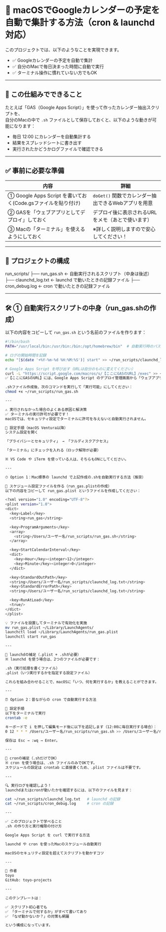# 📅 macOSでGoogleカレンダーの予定を自動で集計する方法（cron & launchd 対応）

このプロジェクトでは、以下のようなことを実現できます。

- ✅ Googleカレンダーの予定を自動で集計
- ✅ 自分のMacで毎日決まった時間に自動で実行
- ✅ ターミナル操作に慣れていない方でもOK

---

## 🔰 この仕組みでできること

たとえば「GAS（Google Apps Script）」を使って作ったカレンダー抽出スクリプトを、  
自分のMacの中で `.sh` ファイルとして保存しておくと、以下のような動きが可能になります：

- 毎日 12:00 にカレンダーを自動集計する
- 結果をスプレッドシートに書き出す
- 実行されたかどうかログファイルで確認できる

---

## ✅ 事前に必要な準備

| 内容 | 詳細 |
|------|------|
| ① Google Apps Script を書いておく(Code.gsファイルを貼り付け) | `doGet()` 関数でカレンダー抽出できるWebアプリを用意 |
| ② GASを「ウェブアプリとしてデプロイ」しておく | デプロイ後に表示されるURLをメモ（あとで使います） |
| ③ Macの「ターミナル」を使えるようにしておく | ※詳しく説明しますので安心してください！ |

---

## 📁 プロジェクトの構成

run_scripts/
├── run_gas.sh ← 自動実行されるスクリプト（中身は後述）
├── claunchd_log.txt ← launchd で動いたときの記録ファイル
├── cron_debug.log ← cron で動いたときの記録ファイル

---

## 🛠 ① 自動実行スクリプトの中身（run_gas.shの作成）

以下の内容をコピーして `run_gas.sh` という名前のファイルを作ります：

```bash
#!/bin/bash
PATH="/usr/local/bin:/usr/bin:/bin:/opt/homebrew/bin"  # 自動実行時のパス対策

# ログの開始時間を記録
echo "[$(date '+%Y-%m-%d %H:%M:%S')] start" >> ~/run_scripts/claunchd_log.txt

# Google Apps Script を呼び出す（URLは自分のものに変えてください）
curl -L "https://script.google.com/macros/s/【ここにGASのURL】/exec" >> ~/run_scripts/claunchd_log.txt 2>&1
✅【ここにGASのURL】には、Google Apps Script のデプロイ管理画面から「ウェブアプリURL」を貼り付けてください。

.shファイル作成後、次のコマンドを実行して「実行可能」にしてください：
chmod +x ~/run_scripts/run_gas.sh

---

⚠️ 実行されなかった場合のよくある原因と解決策
✅ ターミナルの実行許可が必要です！
macOSでは、セキュリティ設定でターミナルに許可を与えないと自動実行されません。

🌱 設定手順（macOS Ventura以降）
システム設定を開く

「プライバシーとセキュリティ」 → 「フルディスクアクセス」

「ターミナル」にチェックを入れる（ロック解除が必要）

※ VS Code や iTerm を使っている人は、そちらもONにしてください。

---

⏱ Option 1：Mac標準の launchd で上記作成の.shを自動実行する方法（推奨）

📄 スケジュール設定ファイルを作る（run_gas.plistの作成）
以下の内容をコピーして run_gas.plist というファイルを作成してください：

<?xml version="1.0" encoding="UTF-8"?>
<plist version="1.0">
<dict>
  <key>Label</key>
  <string>run_gas</string>

  <key>ProgramArguments</key>
  <array>
    <string>/Users/ユーザー名/run_scripts/run_gas.sh</string>
  </array>

  <key>StartCalendarInterval</key>
  <dict>
    <key>Hour</key><integer>12</integer>
    <key>Minute</key><integer>0</integer>
  </dict>

  <key>StandardOutPath</key>
  <string>/Users/ユーザー名/run_scripts/claunchd_log.txt</string>
  <key>StandardErrorPath</key>
  <string>/Users/ユーザー名/run_scripts/claunchd_log.txt</string>

  <key>RunAtLoad</key>
  <true/>
</dict>
</plist>

💡 ファイルを設置してターミナルで有効化を実施
mv run_gas.plist ~/Library/LaunchAgents/
launchctl load ~/Library/LaunchAgents/run_gas.plist
launchctl start run_gas

---

🔧 launchdの補足（.plist + .shが必要）
※ launchd を使う場合は、2つのファイルが必要です：

.sh（実行処理を書くファイル）
.plist（いつ実行するかを指定する設定ファイル）

これらを組み合わせることで、macOSに「いつ、何を実行するか」を教えることができます。

---

⏰ Option 2：昔ながらの cron で自動実行する方法

📌 設定手順
以下をターミナルで実行
crontab -e

キーボードで i を押して編集モード後に以下を追記します（12:00に毎日実行する場合）：
0 12 * * * /Users/ユーザー名/run_scripts/run_gas.sh >> /Users/ユーザー名/run_scripts/cron_debug.log 2>&1

保存は Esc → :wq → Enter。

---

🔧 cronの補足（.shだけでOK）
※ cron を使う場合は、.sh ファイルのみでOKです。
スケジュールの設定は crontab に直接書くため、.plist ファイルは不要です。

---

🔍 実行ログを確認しよう！
launchdまたはcronが動いたかを確認するには、以下のファイルを見ます：

cat ~/run_scripts/claunchd_log.txt   # launchd の記録
cat ~/run_scripts/cron_debug.log     # cron の記録

---

✅ このプロジェクトで学べること
.sh の作り方と実行権限の付け方

Google Apps Script を curl で実行する方法

launchd や cron を使ったMacのスケジュール自動実行

macOSのセキュリティ設定を超えてスクリプトを動かすコツ

---

👤 作者
toyo
GitHub: toyo-projects

---

このテンプレートは：

✅ スクリプト初心者でも  
✅ 「ターミナルで何するか」がすべて書いてあり  
✅ 「なぜ動かないか？」の対策も網羅

という構成になっています。


